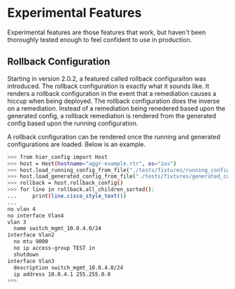 # Experimental Features

Experimental features are those features that work, but haven't been thoroughly tested enough to feel confident to use in production.

## Rollback Configuration

Starting in version 2.0.2, a featured called rollback configuraiton was introduced. The rollback configuration is exactly what it sounds like. It renders a rollback configuration in the event that a remediation causes a hiccup when being deployed. The rollback configuration does the inverse on a remediation. Instead of a remediation being renedered based upon the generated config, a rollback remediation is rendered from the generated config based upon the running configuration.

A rollback configuration can be rendered once the running and generated configurations are loaded. Below is an example.

```bash
>>> from hier_config import Host
>>> host = Host(hostname="aggr-example.rtr", os="ios")
>>> host.load_running_config_from_file("./tests/fixtures/running_config.conf")
>>> host.load_generated_config_from_file("./tests/fixtures/generated_config.conf")
>>> rollback = host.rollback_config()
>>> for line in rollback.all_children_sorted():
...     print(line.cisco_style_text())
... 
no vlan 4
no interface Vlan4
vlan 3
  name switch_mgmt_10.0.4.0/24
interface Vlan2
  no mtu 9000
  no ip access-group TEST in
  shutdown
interface Vlan3
  description switch_mgmt_10.0.4.0/24
  ip address 10.0.4.1 255.255.0.0
>>> 
```